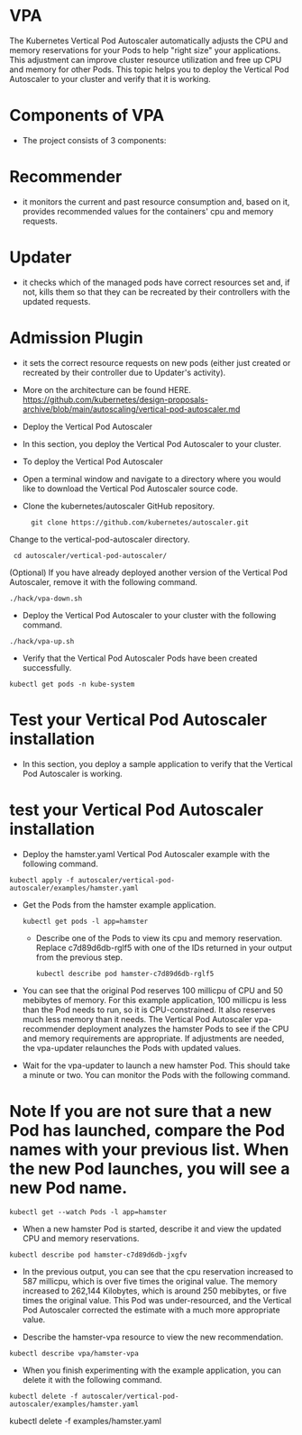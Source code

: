 # VPA
The Kubernetes Vertical Pod Autoscaler automatically adjusts the CPU and memory reservations for your Pods to help "right size" your applications. This adjustment can improve cluster resource utilization and free up CPU and memory for other Pods. This topic helps you to deploy the Vertical Pod Autoscaler to your cluster and verify that it is working.

# Components of VPA
- The project consists of 3 components:

# Recommender 
- it monitors the current and past resource consumption and, based on it, provides recommended values for the containers' cpu and memory requests.

# Updater
- it checks which of the managed pods have correct resources set and, if not, kills them so that they can be recreated by their controllers with the updated requests.

# Admission Plugin 
- it sets the correct resource requests on new pods (either just created or recreated by their controller due to Updater's activity).

- More on the architecture can be found HERE. https://github.com/kubernetes/design-proposals-archive/blob/main/autoscaling/vertical-pod-autoscaler.md

- Deploy the Vertical Pod Autoscaler

- In this section, you deploy the Vertical Pod Autoscaler to your cluster.

- To deploy the Vertical Pod Autoscaler
- Open a terminal window and navigate to a directory where you would like to download the Vertical Pod Autoscaler source code.

- Clone the kubernetes/autoscaler GitHub repository.
  ```
    git clone https://github.com/kubernetes/autoscaler.git
  ```
Change to the vertical-pod-autoscaler directory.

 ```
  cd autoscaler/vertical-pod-autoscaler/

 ```
(Optional) If you have already deployed another version of the Vertical Pod Autoscaler, remove it with the following command.

```
./hack/vpa-down.sh

```
- Deploy the Vertical Pod Autoscaler to your cluster with the following command.
```
./hack/vpa-up.sh

```

- Verify that the Vertical Pod Autoscaler Pods have been created successfully.
```
kubectl get pods -n kube-system
```
# Test your Vertical Pod Autoscaler installation

- In this section, you deploy a sample application to verify that the Vertical Pod Autoscaler is working.

# test your Vertical Pod Autoscaler installation

- Deploy the hamster.yaml Vertical Pod Autoscaler example with the following command.

```
kubectl apply -f autoscaler/vertical-pod-autoscaler/examples/hamster.yaml

```

- Get the Pods from the hamster example application.
  ```
  kubectl get pods -l app=hamster

  ```

  - Describe one of the Pods to view its cpu and memory reservation. Replace c7d89d6db-rglf5 with one of the IDs returned in your output from the previous step.
 
    ```
    kubectl describe pod hamster-c7d89d6db-rglf5
    ```

- You can see that the original Pod reserves 100 millicpu of CPU and 50 mebibytes of memory. For this example application, 100 millicpu is less than the Pod needs to run, so it is CPU-constrained. It also reserves much less memory than it needs. The Vertical Pod Autoscaler vpa-recommender deployment analyzes the hamster Pods to see if the CPU and memory requirements are appropriate. If adjustments are needed, the vpa-updater relaunches the Pods with updated values.

- Wait for the vpa-updater to launch a new hamster Pod. This should take a minute or two. You can monitor the Pods with the following command.

# Note If you are not sure that a new Pod has launched, compare the Pod names with your previous list. When the new Pod launches, you will see a new Pod name.

```
kubectl get --watch Pods -l app=hamster
```
- When a new hamster Pod is started, describe it and view the updated CPU and memory reservations.

```
kubectl describe pod hamster-c7d89d6db-jxgfv
```

- In the previous output, you can see that the cpu reservation increased to 587 millicpu, which is over five times the original value. The memory increased to 262,144 Kilobytes, which is around 250 mebibytes, or five times the original value. This Pod was under-resourced, and the Vertical Pod Autoscaler corrected the estimate with a much more appropriate value.

- Describe the hamster-vpa resource to view the new recommendation.
```
kubectl describe vpa/hamster-vpa
```
- When you finish experimenting with the example application, you can delete it with the following command.
```
kubectl delete -f autoscaler/vertical-pod-autoscaler/examples/hamster.yaml
```
kubectl delete -f examples/hamster.yaml
```

